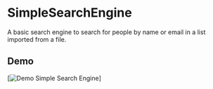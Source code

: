 # SimpleSearchEngine

A basic search engine to search for people by name or email in a list imported from a file.

## Demo

[![Demo Simple Search Engine](https://j.gifs.com/BN5OO2.gif)]

